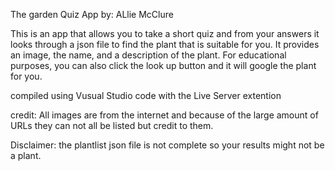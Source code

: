 The garden Quiz App
by: ALlie McClure

This is an app that allows you to take a short quiz 
and from your answers it looks through a json file to find the plant that is suitable for you. It provides an image, the name, and a description of the plant. For educational purposes, you can also click the look up button and it will google the plant for you.

compiled using Vusual Studio code with the Live Server extention

credit:
All images are from the internet and because of the large amount of URLs they can not all be listed but credit to them.

Disclaimer:
the plantlist json file is not complete so your results might not be a plant.
